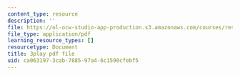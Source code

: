 ```yaml
---
content_type: resource
description: ''
file: https://ol-ocw-studio-app-production.s3.amazonaws.com/courses/res-9-003-brains-minds-and-machines-summer-course-summer-2015/ca0631973cab788597a46c1590cfebf5_2304740.pdf
file_type: application/pdf
learning_resource_types: []
resourcetype: Document
title: 3play pdf file
uid: ca063197-3cab-7885-97a4-6c1590cfebf5
---
```

